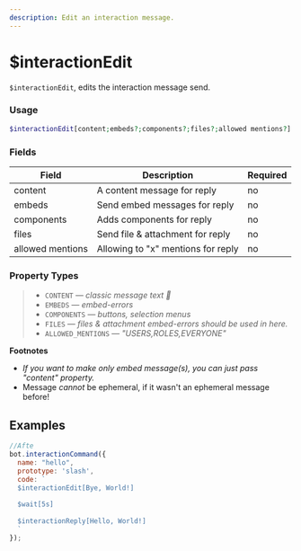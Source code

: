 ```yaml
---
description: Edit an interaction message.
---
```


# $interactionEdit

`$interactionEdit`, edits the interaction message send.

### Usage

```php
$interactionEdit[content;embeds?;components?;files?;allowed mentions?]
```

### Fields

| Field            | Description                        | Required |
| ---------------- | ---------------------------------- | -------- |
| content          | A content message for reply        | no       |
| embeds           | Send embed messages for reply      | no       |
| components       | Adds components for reply          | no       |
| files            | Send file & attachment for reply   | no       |
| allowed mentions | Allowing to "x" mentions for reply | no       |

### Property Types

> * `CONTENT` — _classic message text 🤠_
> * `EMBEDS` — _embed-errors_
> * `COMPONENTS` — _buttons, selection menus_
> * `FILES` — _files & attachment embed-errors should be used in here._
> * `ALLOWED_MENTIONS` — _"USERS,ROLES,EVERYONE"_

**Footnotes**

* _If you want to make only embed message(s), you can just pass "content" property._
* Message _cannot_ be ephemeral, if it wasn't an ephemeral message before!

## Examples

```javascript
//Afte
bot.interactionCommand({
  name: "hello",
  prototype: 'slash',
  code: `
  $interactionEdit[Bye, World!]
  
  $wait[5s]
  
  $interactionReply[Hello, World!]
  `
});
```

